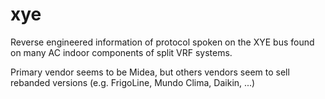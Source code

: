 # xye

Reverse engineered information of protocol spoken on the XYE bus found on many AC indoor components of split VRF systems.

Primary vendor seems to be Midea, but others vendors seem to sell rebanded versions (e.g. FrigoLine, Mundo Clima, Daikin, ...)